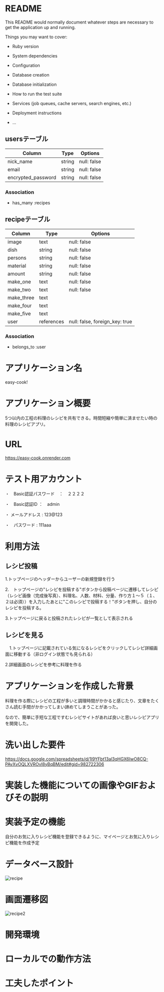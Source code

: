 # README

This README would normally document whatever steps are necessary to get the
application up and running.

Things you may want to cover:

* Ruby version

* System dependencies

* Configuration

* Database creation

* Database initialization

* How to run the test suite

* Services (job queues, cache servers, search engines, etc.)

* Deployment instructions

* ...

## usersテーブル
| Column             | Type   | Options     |
| ------------------ | ------ | ----------- |
| nick_name          | string | null: false |
| email              | string | null: false |
| encrypted_password | string | null: false |

### Association
- has_many :recipes

## recipeテーブル

| Column     | Type      | Options                        |
| ---------- | --------- | ------------------------------ |
| image      | text      | null: false                    |写真
| dish       | string    | null: false                    |料理名
| persons    | string    | null: false                    |人数
| material   | string    | null: false                    |材料
| amount     | string    | null: false                    |分量
| make_one   | text      | null: false                    |工程１
| make_two   | text      | null: false                    |工程２
| make_three | text      |                                |工程３
| make_four  | text      |                                |工程４
| make_five  | text      |                                |工程５
| user       | references| null: false, foreign_key: true |

### Association
- belongs_to :user


# アプリケーション名

easy-cook!

# アプリケーション概要

5つ以内の工程の料理のレシピを共有できる。時間短縮や簡単に済ませたい時の料理のレシピアプリ。

# URL

https://easy-cook.onrender.com

# テスト用アカウント

・　Basic認証パスワード　：　２２２２

・　Basic認証ID ：　admin

・ メールアドレス : 123@123

・　パスワード : 111aaa



# 利用方法

## レシピ投稿

1.トップページのヘッダーからユーザーの新規登録を行う

2.　トップページの"レシピを投稿する"ボタンから投稿ページに遷移してレシピ（レシピ画像（完成後写真）、料理名、人数、材料、分量、作り方１〜５（１、２は必須））を入力したあとに"このレシピで投稿する！"ボタンを押し、自分のレシピを投稿する。

3.トップページに戻ると投稿されたレシピが一覧として表示される

## レシピを見る
　1.トップページに記載されている気になるレシピをクリックしてレシピ詳細画面に移動する（非ログイン状態でも見られる）
 
2.詳細画面のレシピを参考に料理を作る
 
# アプリケーションを作成した背景

料理を作る際にレシピの工程が多いと調理時間がかかると感じたり、文章をたくさん読む手間がかかってしまい諦めてしまうことがあった。

なので、簡単に手短な工程ですむレシピサイトがあれば良いと思いレシピアプリを開発した。

# 洗い出した要件

https://docs.google.com/spreadsheets/d/1I9YFbt13al3qHGX6IwO8CQ-PAvXvOQLXVROvl8yBqBM/edit#gid=982722306

# 実装した機能についての画像やGIFおよびその説明

# 実装予定の機能

自分のお気に入りレシピ機能を登録できるように、マイページとお気に入りレシピ機能を作成予定

# データベース設計

![recipe](https://github.com/AYUMIAYUMI/easy-cook/assets/119142344/ff6a7842-f562-4978-9483-d2e130469886)


# 画面遷移図

![recipe2](https://github.com/AYUMIAYUMI/easy-cook/assets/119142344/c93c7cfe-345a-4e69-ac17-9ef0ca62b0b1)

# 開発環境

# ローカルでの動作方法

# 工夫したポイント


